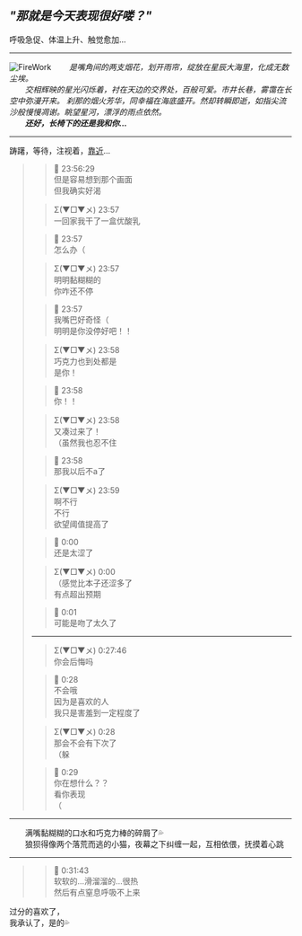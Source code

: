 *"那就是今天表现很好喽？"*
---

呼吸急促、体温上升、触觉愈加...

---

![FireWork](https://i.328888.xyz/2023/05/07/ias78X.png)
&emsp;&emsp;*是嘴角间的两支烟花，划开雨帘，绽放在星辰大海里，化成无数尘埃。*  
&emsp;&emsp;*交相辉映的星光闪烁着，衬在天边的交界处，百般可爱。市井长巷，雾霭在长空中弥漫开来。*
*刹那的烟火芳华，同幸福在海底盛开。然却转瞬即逝，如指尖流沙般慢慢凋谢。眺望星河，漂浮的雨点依然。*  
&emsp;&emsp;***还好，长椅下的还是我和你...***

---

踌躇，等待，注视着，[靠近](../../CHAOS/MDRf6Z2g6L+R.md)...

> > 💖 23:56:29  
> > 但是容易想到那个画面  
> > 但我确实好渴
>
> > Σ(▼□▼メ) 23:57  
> > 一回家我干了一盒优酸乳
>
> > 💖 23:57  
> > 怎么办（
>
> > Σ(▼□▼メ) 23:57  
> > 明明黏糊糊的  
> > 你咋还不停
>
> > 💖 23:57  
> > 我嘴巴好奇怪（  
> > 明明是你没停好吧！！
>
> > Σ(▼□▼メ) 23:58  
> > 巧克力也到处都是  
> > 是你！
>
> > 💖 23:58  
> > 你！！
>
> > Σ(▼□▼メ) 23:58  
> > 又凑过来了！  
> > （虽然我也忍不住
>
> > 💖 23:58  
> > 那我以后不a了
>
> > Σ(▼□▼メ) 23:59  
> > 啊不行  
> > 不行  
> > 欲望阈值提高了
>
> > 💖 0:00  
> > 还是太涩了
>
> > Σ(▼□▼メ) 0:00  
> > （感觉比本子还涩多了  
> > 有点超出预期
>
> > 💖 0:01  
> > 可能是吻了太久了
> ---
> > Σ(▼□▼メ) 0:27:46  
> > 你会后悔吗
>
> > 💖 0:28  
> > 不会哦  
> > 因为是喜欢的人  
> > 我只是害羞到一定程度了
>
> > Σ(▼□▼メ) 0:28  
> > 那会不会有下次了  
> > （躲
>
> > 💖 0:29  
> > 你在想什么？？  
> > 看你表现  
> > （  

---

&emsp;&emsp;满嘴黏糊糊的口水和巧克力棒的碎屑了💦  
&emsp;&emsp;狼狈得像两个落荒而逃的小猫，夜幕之下纠缠一起，互相依偎，抚摸着心跳

---

> > 💖 0:31:43  
> > 软软的…滑溜溜的…很热  
> > 然后有点窒息呼吸不上来  

过分的喜欢了，  
我承认了，是的💦